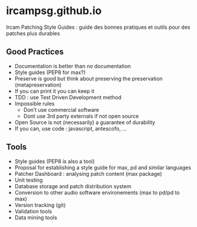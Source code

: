# ircampsg.github.io
Ircam Patching Style Guides : guide des bonnes pratiques et outils pour des patches plus durables

## Good Practices

* Documentation is better than no documentation
* Style guides (PEP8 for max?)
* Preserve is good but think about preserving the preservation (metapreservation)
* If you can print it you can keep it
* TDD : use Test Driven Development method
* Impossible rules
	* Don’t use commercial software 
	* Dont use 3rd party externals if not open source
* Open Source is not (necessarily) a guarantee of durability
* If you can, use code : javascript, antescofo, ...

## Tools

* Style guides (PEP8 is also a tool) 
* Proposal for establishing a style guide for max, pd and similar languages 
* Patcher Dashboard : analysing patch content (max package)
* Unit testing
* Database storage and patch distribution system
* Conversion to other audio software environements (max to pd/pd to max) 
* Version tracking (git)
* Validation tools
* Data mining tools
